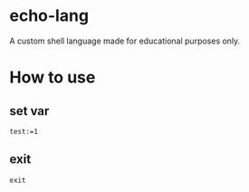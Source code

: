 # echo-lang
A custom shell language made for educational purposes only.
# How to use
## set var
```
test:=1
```
## exit
```
exit
```
